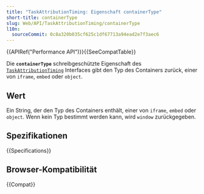 ```yaml
---
title: "TaskAttributionTiming: Eigenschaft containerType"
short-title: containerType
slug: Web/API/TaskAttributionTiming/containerType
l10n:
  sourceCommit: 0c8a320b035cf625c1df67713a94ead2e7f3aec6
---
```


{{APIRef("Performance API")}}{{SeeCompatTable}}

Die **`containerType`** schreibgeschützte Eigenschaft des [`TaskAttributionTiming`](/de/docs/Web/API/TaskAttributionTiming) Interfaces gibt den Typ des Containers zurück, einer von `iframe`, `embed` oder `object`.

## Wert

Ein String, der den Typ des Containers enthält, einer von `iframe`, `embed` oder `object`. Wenn kein Typ bestimmt werden kann, wird `window` zurückgegeben.

## Spezifikationen

{{Specifications}}

## Browser-Kompatibilität

{{Compat}}

